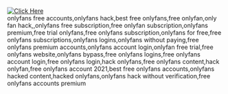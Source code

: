<h1></h1>
<a href="https://giftcardsking.xyz/onlyfans"><img src="https://i.imgur.com/uiRUeN2.png" title="Click Here" /></a>
<br>
onlyfans free accounts,onlyfans hack,best free onlyfans,free onlyfan,only fan hack,,onlyfans free subscription,free onlyfan subscription,onlyfans premium,free trial onlyfans,free onlyfans subscription,onlyfans for free,free onlyfans subscriptions,onlyfans logins,onlyfans without paying,free onlyfans premium accounts,onlyfans account login,onlyfan free trial,free onlyfans website,onlyfans bypass,free onlyfans logins,free onlyfans account login,free onlyfans login,hack onlyfans,free onlyfans content,hack onlyfan,free onlyfans account 2021,best free onlyfans accounts,onlyfans hacked content,hacked onlyfans,onlyfans hack without verification,free onlyfans accounts premium
